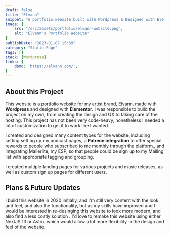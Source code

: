 ```yaml
---
draft: false
title: "Elvann"
snippet: "A portfolio website built with Wordpress & Designed with Elementor."
image: {
    src: "/src/assets/portfolio/elvann-website.png",
    alt: "Elvann's Portfolio Website"
}
publishDate: "2023-01-07 15:39"
category: "Static Page"
tags: []
stack: [Wordpress]
links: {
    demo: 'https://elvann.com/',
}
---
```


## About this Project

This website is a portfolio website for my artist brand, Elvann, made with **Wordpress** and designed with **Elementor**.  I was responsible to build the project on my own, from creating the design and UX to taking care of the hosting.  This project has not been very code-heavy, nonetheless I needed a lot of customization to get it to work like I wanted.

I created and designed many content types for the website, including setting setting up my podcast pages, a **Patreon integration** to offer special rewards to people who subscribed to me monthly through the platform., and integrating Mailerlite, my ESP, so that people could be sign up to my Mailing list with appropriate tagging and grouping.

I created multiple landing pages for various projects and music releases, as well as custom sign up pages for different users.

## Plans & Future Updates

I build this website in 2020 initially, and I'm still very content with the look and feel, and also the functionality, but as my skills have improved and I would be interested in re-desinging this website to look more modern, and also find a less costly solution .  I'd love to remake this website using either NextJS 13 or Astro, which would allow a lot more flexibility in the design and feel of the website.